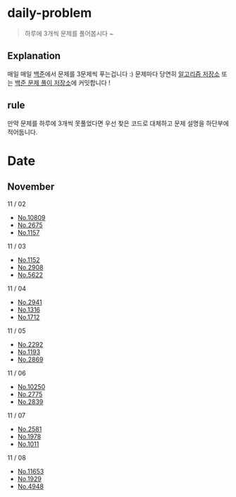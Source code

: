 # daily-problem
> 하루에 3개씩 문제를 풀어봅시다 ~

## Explanation
매일 매일 <a href="https://www.acmicpc.net/">백준</a>에서 문제를 3문제씩 푸는겁니다 :)
문제마다 당연히 <a href="https://github.com/Luciano-JeonHyunJun/CPlusPlus_Algorithms"> 알고리즘 저장소</a> 또는 <a href="https://github.com/Luciano-JeonHyunJun/Baekjun_Cpp">백준 문제 풀이 저장소</a>에 커밋합니다 !

## rule
만약 문제를 하루에 3개씩 못풀었다면 우선 찾은 코드로 대체하고 문제 설명을 하단부에 적어둡니다.

# Date

## November

11 / 02 
+ <a href="https://github.com/Luciano-JeonHyunJun/daily-problem/blob/main/21.11.02/10809.cpp">No.10809</a><br>
+ <a href="https://github.com/Luciano-JeonHyunJun/daily-problem/blob/main/21.11.02/2675.cpp">No.2675</a><br>
+ <a href="https://github.com/Luciano-JeonHyunJun/daily-problem/blob/main/21.11.02/1157.cpp">No.1157</a>

11 / 03
+ <a href="https://github.com/Luciano-JeonHyunJun/daily-problem/blob/main/21.11.03/1152.cpp">No.1152</a><br>
+ <a href="https://github.com/Luciano-JeonHyunJun/daily-problem/blob/main/21.11.03/2908.cpp">No.2908</a><br>
+ <a href="https://github.com/Luciano-JeonHyunJun/daily-problem/blob/main/21.11.03/5622.cpp">No.5622</a><br> 
  
11 / 04
+ <a href="https://github.com/Luciano-JeonHyunJun/daily-problem/blob/main/21.11.04/2941.cpp">No.2941</a><br>
+ <a href="https://github.com/Luciano-JeonHyunJun/daily-problem/blob/main/21.11.04/1316.cpp">No.1316</a><br>
+ <a href="https://github.com/Luciano-JeonHyunJun/daily-problem/blob/main/21.11.04/1712.cpp">No.1712</a>

11 / 05
+ <a href="https://github.com/Luciano-JeonHyunJun/daily-problem/blob/main/21.11.05/2292.cpp">No.2292</a><br>
+ <a href="https://github.com/Luciano-JeonHyunJun/daily-problem/blob/main/21.11.05/1193.cpp">No.1193</a><br>
+ <a href="https://github.com/Luciano-JeonHyunJun/daily-problem/blob/main/21.11.05/2869.cpp">No.2869</a>

11 / 06
+ <a href="https://github.com/Luciano-JeonHyunJun/daily-problem/blob/main/21.11.06/10250.cpp">No.10250</a><br>
+ <a href="https://github.com/Luciano-JeonHyunJun/daily-problem/blob/main/21.11.06/2775.cpp">No.2775</a><br>
+ <a href="https://github.com/Luciano-JeonHyunJun/daily-problem/blob/main/21.11.06/2839.cpp">No.2839</a>

11 / 07
+ <a href="https://github.com/Luciano-JeonHyunJun/daily-problem/blob/main/21.11.07/2581.cpp">No.2581</a><br>
+ <a href="https://github.com/Luciano-JeonHyunJun/daily-problem/blob/main/21.11.07/1978.cpp">No.1978</a><br>
+ <a href="https://github.com/Luciano-JeonHyunJun/daily-problem/blob/main/21.11.07/1011.cpp">No.1011</a>

11 / 08
+ <a href="https://github.com/Luciano-JeonHyunJun/daily-problem/blob/main/21.11.08/11653.cpp">No.11653</a><br>
+ <a href="https://github.com/Luciano-JeonHyunJun/daily-problem/blob/main/21.11.08/1929.cpp">No.1929</a><br>
+ <a href="https://github.com/Luciano-JeonHyunJun/daily-problem/blob/main/21.11.08/4948.cpp">No.4948</a>
